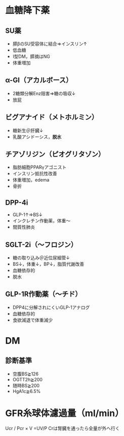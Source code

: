 # 血糖降下薬
## SU薬
- 膵βのSU受容体に結合⇒インスリン↑
- 低血糖
- I型DM，膵摘はNG
- 体重増加

## α-GI（アカルボース）
- 2糖類分解Enz阻害⇒糖の吸収↓
- 放屁

## ビグアナイド（メトホルミン）
- 糖新生＠肝臓↓
- 乳酸アシドーシス，**脱水**

## チアゾリジン（ピオグリタゾン）
- 脂肪細胞PPARγアゴニスト
- インスリン抵抗性改善
- 体重増加，edema
- 骨折

## DPP-4i
-  GLP-1↑⇒BS↓
-  インクレチン作動薬，体重〜
- 間質性肺炎

## SGLT-2i（〜フロジン）
- 糖の取り込み＠近位尿細管↓
- BS↓，体重↓，BP↓，脂質代謝改善
- 血糖依存的
- 脱水

## GLP-1R作動薬（〜チド）
- DPP4に分解されにくいGLP-1アナログ
- 血糖依存的
- 食欲減退で体重減少

# DM
## 診断基準

- 空腹BS≧126
- OGTT2h≧200
- 随時BS≧200
- HgA1c≧6.5%

# GFR糸球体濾過量（ml/min）
Ucr / Pcr × V
=UV/P
Crは腎臓を通ったら全量が外へ行く












